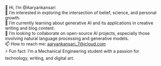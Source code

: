 👋 Hi, I’m @Aaryankansari  
👀 I’m interested in exploring the intersection of belief, science, and personal growth.  
🌱 I’m currently learning about generative AI and its applications in creative writing and blog content.  
💞️ I’m looking to collaborate on open-source AI projects, especially those involving natural language processing and generative models.  
📫 How to reach me: aaryankansari_7@icloud.com  
⚡ Fun fact: I’m a Mechanical Engineering student with a passion for technology, writing, and digital art.  

<!---
Aaryankansari/Aaryankansari is a ✨ special ✨ repository because its `README.md` (this file) appears on your GitHub profile.
You can click the Preview link to take a look at your changes.
--->
